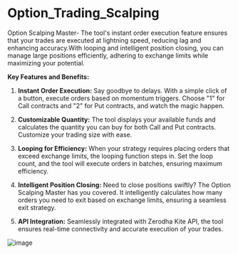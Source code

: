 # Option_Trading_Scalping
Option Scalping Master- The tool's instant order execution feature ensures that your trades are executed at lightning speed, reducing lag and enhancing accuracy.With looping and intelligent position closing, you can manage large positions efficiently, adhering to exchange limits while maximizing your potential.

**Key Features and Benefits:**

1. **Instant Order Execution:** Say goodbye to delays. With a simple click of a button, execute orders based on momentum triggers. Choose "1" for Call contracts and "2" for Put contracts, and watch the magic happen.

2. **Customizable Quantity:** The tool displays your available funds and calculates the quantity you can buy for both Call and Put contracts. Customize your trading size with ease.

3. **Looping for Efficiency:** When your strategy requires placing orders that exceed exchange limits, the looping function steps in. Set the loop count, and the tool will execute orders in batches, ensuring maximum efficiency.

4. **Intelligent Position Closing:** Need to close positions swiftly? The Option Scalping Master has you covered. It intelligently calculates how many orders you need to exit based on exchange limits, ensuring a seamless exit strategy.

5. **API Integration:** Seamlessly integrated with Zerodha Kite API, the tool ensures real-time connectivity and accurate execution of your trades.

![image](https://github.com/SachinSharma48/Option_Trading_Scalping/assets/140776112/cd8accb5-5024-4bad-a7d1-58f26783e472)
